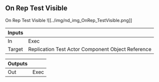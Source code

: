 ## On Rep Test Visible
On Rep Test Visible
![[../img/nd_img_OnRep_TestVisible.png]]

|Inputs||
|--|--|
| In | Exec |
| Target | Replication Test Actor Component Object Reference |

|Outputs||
|--|--|
| Out | Exec |
